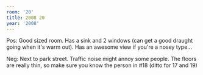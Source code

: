 ```yaml
---
room: '20'
title: 2008 20
year: '2008'
---
```


Pos: Good sized room. Has a sink and 2 windows (can get a good draught going when it's warm out). Has an awesome view if you're a nosey type...

Neg: Next to park street. Traffic noise might annoy some people. The floors are really thin, so make sure you know the person in #18 (ditto for 17 and 19)